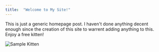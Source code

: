 ```yaml
---
title:  "Welcome to My Site!"
---
```


This is just a generic homepage post. I haven't done anything decent enough since the creation of this site to warrent adding anything to this. Enjoy a free kitten!

![Sample Kitten](http://placekitten.com/700/500)